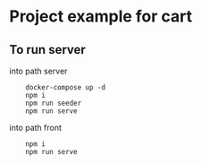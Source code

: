 # Project example for cart

## To run server

into path server

```
    docker-compose up -d
    npm i
    npm run seeder
    npm run serve 
```

into path front

```
    npm i
    npm run serve 
```

